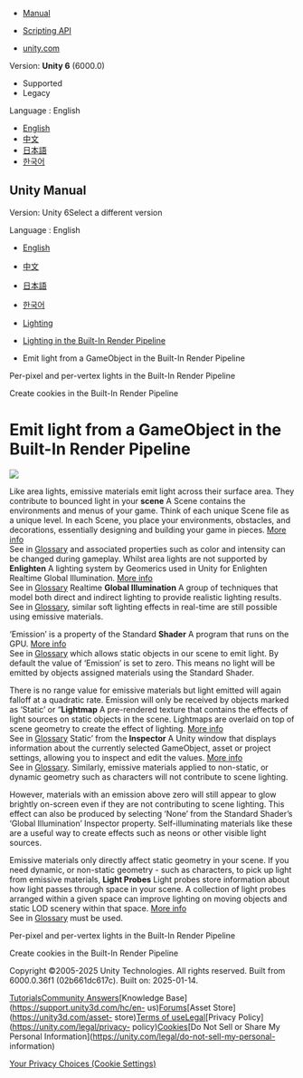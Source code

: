 [](https://docs.unity3d.com)

  * [Manual](../Manual/index.html)
  * [Scripting API](../ScriptReference/index.html)

  * [unity.com](https://unity.com/)

Version: **Unity 6** (6000.0)

  * Supported
  * Legacy

Language : English

  * [English](/Manual/lighting-emissive-materials.html)
  * [中文](/cn/current/Manual/lighting-emissive-materials.html)
  * [日本語](/ja/current/Manual/lighting-emissive-materials.html)
  * [한국어](/kr/current/Manual/lighting-emissive-materials.html)

[](https://docs.unity3d.com)

## Unity Manual

Version: Unity 6Select a different version

Language : English

  * [English](/Manual/lighting-emissive-materials.html)
  * [中文](/cn/current/Manual/lighting-emissive-materials.html)
  * [日本語](/ja/current/Manual/lighting-emissive-materials.html)
  * [한국어](/kr/current/Manual/lighting-emissive-materials.html)

  * [Lighting](LightingOverview.html)
  * [Lighting in the Built-In Render Pipeline](lighting-birp.html)
  * Emit light from a GameObject in the Built-In Render Pipeline

[](PerPixelLights-BuiltIn.html)

Per-pixel and per-vertex lights in the Built-In Render Pipeline

[](creating-cookies-built-in-render-pipeline.html)

Create cookies in the Built-In Render Pipeline

# Emit light from a GameObject in the Built-In Render Pipeline

![](../uploads/GlobalIllumination/EmissiveMaterial.png)

Like area lights, emissive materials emit light across their surface area.
They contribute to bounced light in your **scene** A Scene contains the
environments and menus of your game. Think of each unique Scene file as a
unique level. In each Scene, you place your environments, obstacles, and
decorations, essentially designing and building your game in pieces. [More
info](CreatingScenes.html)  
See in [Glossary](Glossary.html#Scene) and associated properties such as color
and intensity can be changed during gameplay. Whilst area lights are not
supported by **Enlighten** A lighting system by Geomerics used in Unity for
Enlighten Realtime Global Illumination. [More
info](https://www.siliconstudio.co.jp/en/products-service/enlighten/)  
See in [Glossary](Glossary.html#Enlighten) Realtime **Global Illumination** A
group of techniques that model both direct and indirect lighting to provide
realistic lighting results.  
See in [Glossary](Glossary.html#globalillumination), similar soft lighting
effects in real-time are still possible using emissive materials.

‘Emission’ is a property of the Standard **Shader** A program that runs on the
GPU. [More info](Shaders.html)  
See in [Glossary](Glossary.html#Shader) which allows static objects in our
scene to emit light. By default the value of ‘Emission’ is set to zero. This
means no light will be emitted by objects assigned materials using the
Standard Shader.

There is no range value for emissive materials but light emitted will again
falloff at a quadratic rate. Emission will only be received by objects marked
as ‘Static’ or “**Lightmap** A pre-rendered texture that contains the effects
of light sources on static objects in the scene. Lightmaps are overlaid on top
of scene geometry to create the effect of lighting. [More
info](Lightmapping.html)  
See in [Glossary](Glossary.html#Lightmap) Static’ from the **Inspector** A
Unity window that displays information about the currently selected
GameObject, asset or project settings, allowing you to inspect and edit the
values. [More info](UsingTheInspector.html)  
See in [Glossary](Glossary.html#Inspector). Similarly, emissive materials
applied to non-static, or dynamic geometry such as characters will not
contribute to scene lighting.

However, materials with an emission above zero will still appear to glow
brightly on-screen even if they are not contributing to scene lighting. This
effect can also be produced by selecting ‘None’ from the Standard Shader’s
‘Global Illumination’ Inspector property. Self-illuminating materials like
these are a useful way to create effects such as neons or other visible light
sources.

Emissive materials only directly affect static geometry in your scene. If you
need dynamic, or non-static geometry - such as characters, to pick up light
from emissive materials, **Light Probes** Light probes store information about
how light passes through space in your scene. A collection of light probes
arranged within a given space can improve lighting on moving objects and
static LOD scenery within that space. [More info](LightProbes.html)  
See in [Glossary](Glossary.html#LightProbe) must be used.

[](PerPixelLights-BuiltIn.html)

Per-pixel and per-vertex lights in the Built-In Render Pipeline

[](creating-cookies-built-in-render-pipeline.html)

Create cookies in the Built-In Render Pipeline

Copyright ©2005-2025 Unity Technologies. All rights reserved. Built from
6000.0.36f1 (02b661dc617c). Built on: 2025-01-14.

[Tutorials](https://learn.unity.com/)[Community
Answers](https://answers.unity3d.com)[Knowledge
Base](https://support.unity3d.com/hc/en-
us)[Forums](https://forum.unity3d.com)[Asset Store](https://unity3d.com/asset-
store)[Terms of
use](https://docs.unity3d.com/Manual/TermsOfUse.html)[Legal](https://unity.com/legal)[Privacy
Policy](https://unity.com/legal/privacy-
policy)[Cookies](https://unity.com/legal/cookie-policy)[Do Not Sell or Share
My Personal Information](https://unity.com/legal/do-not-sell-my-personal-
information)

[Your Privacy Choices (Cookie Settings)](javascript:void\(0\);)

